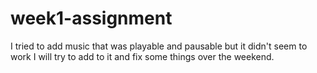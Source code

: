# week1-assignment

I tried to add music that was playable and pausable but it didn't seem to work I will try to add to it and fix some things over the weekend.
